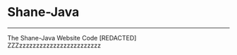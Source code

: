 # Shane-Java
----------------------
The Shane-Java Website Code 
[REDACTED]
ZZZzzzzzzzzzzzzzzzzzzzzzzzz
